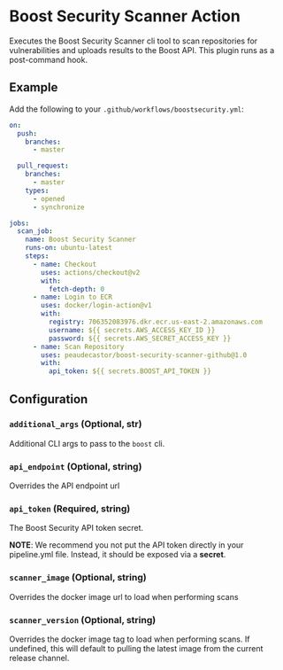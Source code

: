 # Boost Security Scanner Action

Executes the Boost Security Scanner cli tool to scan repositories for
vulnerabilities and uploads results to the Boost API. This plugin
runs as a post-command hook.

## Example

Add the following to your `.github/workflows/boostsecurity.yml`:

```yml
on:
  push:
    branches:
      - master

  pull_request:
    branches:
      - master
    types:
      - opened
      - synchronize

jobs:
  scan_job:
    name: Boost Security Scanner
    runs-on: ubuntu-latest
    steps:
      - name: Checkout
        uses: actions/checkout@v2
        with:
          fetch-depth: 0
      - name: Login to ECR
        uses: docker/login-action@v1
        with:
          registry: 706352083976.dkr.ecr.us-east-2.amazonaws.com
          username: ${{ secrets.AWS_ACCESS_KEY_ID }}
          password: ${{ secrets.AWS_SECRET_ACCESS_KEY }}
      - name: Scan Repository
        uses: peaudecastor/boost-security-scanner-github@1.0
        with:
          api_token: ${{ secrets.BOOST_API_TOKEN }}
```

## Configuration

### `additional_args` (Optional, str)

Additional CLI args to pass to the `boost` cli.

### `api_endpoint` (Optional, string)

Overrides the API endpoint url

### `api_token` (Required, string)

The Boost Security API token secret.

**NOTE**: We recommend you not put the API token directly in your pipeline.yml
file. Instead, it should be exposed via a **secret**.

### `scanner_image` (Optional, string)

Overrides the docker image url to load when performing scans

### `scanner_version` (Optional, string)

Overrides the docker image tag to load when performing scans. If undefined,
this will default to pulling the latest image from the current release channel.


